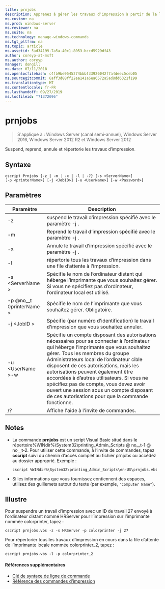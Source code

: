 ```yaml
---
title: prnjobs
description: Apprenez à gérer les travaux d’impression à partir de la ligne de commande.
ms.custom: na
ms.prod: windows-server
ms.reviewer: na
ms.suite: na
ms.technology: manage-windows-commands
ms.tgt_pltfrm: na
ms.topic: article
ms.assetid: 5ad34199-7a5a-40c1-8053-bccd5929df43
author: coreyp-at-msft
ms.author: coreyp
manager: dongill
ms.date: 07/11/2018
ms.openlocfilehash: c4fb9be9545274bbbf33926042f7a4deec5ceb05
ms.sourcegitcommit: 6aff3d88ff22ea141a6ea6572a5ad8dd6321f199
ms.translationtype: MT
ms.contentlocale: fr-FR
ms.lasthandoff: 09/27/2019
ms.locfileid: "71372096"
---
```

# <a name="prnjobs"></a>prnjobs

>S'applique à : Windows Server (canal semi-annuel), Windows Server 2016, Windows Server 2012 R2 et Windows Server 2012

Suspend, reprend, annule et répertorie les travaux d’impression.

## <a name="syntax"></a>Syntaxe
```
cscript Prnjobs {-z | -m | -x | -l | -?} [-s <ServerName>] 
[-p <printerName>] [-j <JobID>] [-u <UserName>] [-w <Password>]
```

## <a name="parameters"></a>Paramètres

|          Paramètre           |                                                                                                                                                                                        Description                                                                                                                                                                                        |
|------------------------------|-------------------------------------------------------------------------------------------------------------------------------------------------------------------------------------------------------------------------------------------------------------------------------------------------------------------------------------------------------------------------------------------|
|              -z              |                                                                                                                                                                 suspend le travail d’impression spécifié avec le paramètre **-j** .                                                                                                                                                                 |
|              -m              |                                                                                                                                                                Reprend le travail d’impression spécifié avec le paramètre **-j** .                                                                                                                                                                 |
|              -x              |                                                                                                                                                                Annule le travail d’impression spécifié avec le paramètre **-j** .                                                                                                                                                                 |
|              -l              |                                                                                                                                                                        répertorie tous les travaux d’impression dans une file d’attente à l’impression.                                                                                                                                                                         |
|       -s \<ServerName >       |                                                                                                                  Spécifie le nom de l’ordinateur distant qui héberge l’imprimante que vous souhaitez gérer. Si vous ne spécifiez pas d’ordinateur, l’ordinateur local est utilisé.                                                                                                                  |
|      -p @no__t 0printerName >       |                                                                                                                                                           Spécifie le nom de l’imprimante que vous souhaitez gérer. Obligatoire.                                                                                                                                                            |
|         -j \<JobID >          |                                                                                                                                                                Spécifie (par numéro d’identification) le travail d’impression que vous souhaitez annuler.                                                                                                                                                                 |
| -u \<UserName >-w <Password> | Spécifie un compte disposant des autorisations nécessaires pour se connecter à l’ordinateur qui héberge l’imprimante que vous souhaitez gérer. Tous les membres du groupe Administrateurs local de l’ordinateur cible disposent de ces autorisations, mais les autorisations peuvent également être accordées à d’autres utilisateurs. Si vous ne spécifiez pas de compte, vous devez avoir ouvert une session sous un compte disposant de ces autorisations pour que la commande fonctionne. |
|              /?              |                                                                                                                                                                           Affiche l'aide à l'invite de commandes.                                                                                                                                                                            |

## <a name="remarks"></a>Notes
-   La commande **prnjobs** est un script Visual Basic situé dans le répertoire%WINdir%\System32\printing_Admin_Scripts @ no__t-1 @ no__t-2. Pour utiliser cette commande, à l’invite de commandes, tapez **cscript** suivi du chemin d’accès complet au fichier prnjobs ou accédez au dossier approprié. Exemple :
    ```
    cscript %WINdir%\System32\printing_Admin_Scripts\en-US\prnjobs.vbs
    ```
-   Si les informations que vous fournissez contiennent des espaces, utilisez des guillemets autour du texte (par exemple, `"computer Name"`).

## <a name="BKMK_examples"></a>Illustre
Pour suspendre un travail d’impression avec un ID de travail 27 envoyé à l’ordinateur distant nommé HRServer pour l’impression sur l’imprimante nommée colorprinter, tapez :
```
cscript prnjobs.vbs -z -s HRServer -p colorprinter -j 27
```
Pour répertorier tous les travaux d’impression en cours dans la file d’attente de l’imprimante locale nommée colorprinter_2, tapez :
```
cscript prnjobs.vbs -l -p colorprinter_2
```

#### <a name="additional-references"></a>Références supplémentaires

-   [Clé de syntaxe de ligne de commande](command-line-syntax-key.md)
-   [Référence des commandes d’impression](print-command-reference.md)
